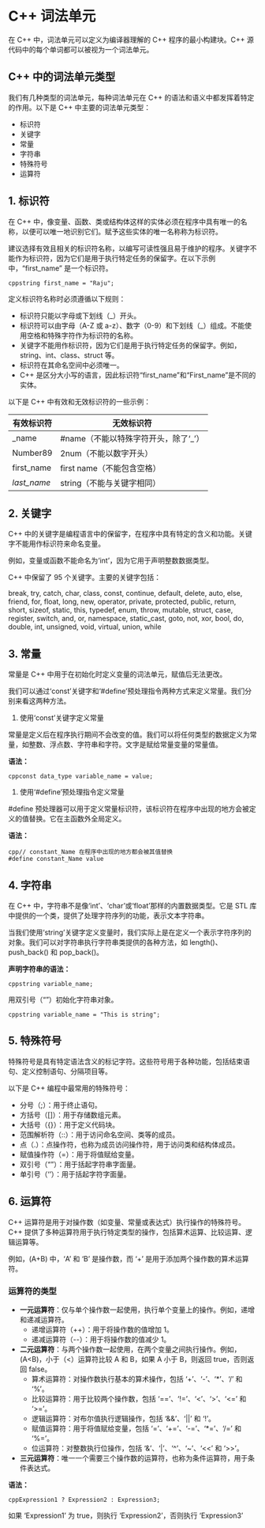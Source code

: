# C++ 词法单元

在 C++ 中，词法单元可以定义为编译器理解的 C++ 程序的最小构建块。C++ 源代码中的每个单词都可以被视为一个词法单元。

## C++ 中的词法单元类型

我们有几种类型的词法单元，每种词法单元在 C++ 的语法和语义中都发挥着特定的作用。以下是 C++ 中主要的词法单元类型：

- 标识符
- 关键字
- 常量
- 字符串
- 特殊符号
- 运算符

## 1. 标识符

在 C++ 中，像变量、函数、类或结构体这样的实体必须在程序中具有唯一的名称，以便可以唯一地识别它们。赋予这些实体的唯一名称称为标识符。

建议选择有效且相关的标识符名称，以编写可读性强且易于维护的程序。关键字不能作为标识符，因为它们是用于执行特定任务的保留字。在以下示例中，“first_name” 是一个标识符。

```
cppstring first_name = "Raju";
```

定义标识符名称时必须遵循以下规则：

- 标识符只能以字母或下划线（_）开头。
- 标识符可以由字母（A-Z 或 a-z）、数字（0-9）和下划线（_）组成。不能使用空格和特殊字符作为标识符的名称。
- 关键字不能用作标识符，因为它们是用于执行特定任务的保留字。例如，string、int、class、struct 等。
- 标识符在其命名空间中必须唯一。
- C++ 是区分大小写的语言，因此标识符“first_name”和“First_name”是不同的实体。

以下是 C++ 中有效和无效标识符的一些示例：

| 有效标识符  | 无效标识符                           |
| ----------- | ------------------------------------ |
| _name       | #name（不能以特殊字符开头，除了‘_’） |
| Number89    | 2num（不能以数字开头）               |
| first_name  | first name（不能包含空格）           |
| *last_name* | string（不能与关键字相同）           |

## 2. 关键字

C++ 中的关键字是编程语言中的保留字，在程序中具有特定的含义和功能。关键字不能用作标识符来命名变量。

例如，变量或函数不能命名为‘int’，因为它用于声明整数数据类型。

C++ 中保留了 95 个关键字。主要的关键字包括：

break, try, catch, char, class, const, continue, default, delete, auto, else, friend, for, float, long, new, operator, private, protected, public, return, short, sizeof, static, this, typedef, enum, throw, mutable, struct, case, register, switch, and, or, namespace, static_cast, goto, not, xor, bool, do, double, int, unsigned, void, virtual, union, while

## 3. 常量

常量是 C++ 中用于在初始化时定义变量的词法单元，赋值后无法更改。

我们可以通过‘const’关键字和‘#define’预处理指令两种方式来定义常量。我们分别来看这两种方法。

1. 使用‘const’关键字定义常量

常量是定义后在程序执行期间不会改变的值。我们可以将任何类型的数据定义为常量，如整数、浮点数、字符串和字符。文字是赋给常量变量的常量值。

**语法：**

```
cppconst data_type variable_name = value;
```

1. 使用‘#define’预处理指令定义常量

\#define 预处理器可以用于定义常量标识符，该标识符在程序中出现的地方会被定义的值替换。它在主函数外全局定义。

**语法：**

```
cpp// constant_Name 在程序中出现的地方都会被其值替换
#define constant_Name value
```

## 4. 字符串

在 C++ 中，字符串不是像‘int’、‘char’或‘float’那样的内置数据类型。它是 STL 库中提供的一个类，提供了处理字符序列的功能，表示文本字符串。

当我们使用‘string’关键字定义变量时，我们实际上是在定义一个表示字符序列的对象。我们可以对字符串执行字符串类提供的各种方法，如 length()、push_back() 和 pop_back()。

**声明字符串的语法：**

```
cppstring variable_name;
```

用双引号（“”）初始化字符串对象。

```
cppstring variable_name = "This is string";
```

## 5. 特殊符号

特殊符号是具有特定语法含义的标记字符。这些符号用于各种功能，包括结束语句、定义控制语句、分隔项目等。

以下是 C++ 编程中最常用的特殊符号：

- 分号（;）：用于终止语句。
- 方括号（[]）：用于存储数组元素。
- 大括号（{}）：用于定义代码块。
- 范围解析符（::）：用于访问命名空间、类等的成员。
- 点（.）：点操作符，也称为成员访问操作符，用于访问类和结构体成员。
- 赋值操作符（=）：用于将值赋给变量。
- 双引号（“”）：用于括起字符串字面量。
- 单引号（‘’）：用于括起字符字面量。

## 6. 运算符

C++ 运算符是用于对操作数（如变量、常量或表达式）执行操作的特殊符号。C++ 提供了多种运算符用于执行特定类型的操作，包括算术运算、比较运算、逻辑运算等。

例如，(A+B) 中，‘A’ 和 ‘B’ 是操作数，而 ‘+’ 是用于添加两个操作数的算术运算符。

### 运算符的类型

- **一元运算符**：仅与单个操作数一起使用，执行单个变量上的操作。例如，递增和递减运算符。
  - 递增运算符（++）：用于将操作数的值增加 1。
  - 递减运算符（--）：用于将操作数的值减少 1。
- **二元运算符**：与两个操作数一起使用，在两个变量之间执行操作。例如，(A<B)，小于（<）运算符比较 A 和 B，如果 A 小于 B，则返回 true，否则返回 false。
  - 算术运算符：对操作数执行基本的算术操作，包括 ‘+’、‘-’、‘*’、‘/’ 和 ‘%’。
  - 比较运算符：用于比较两个操作数，包括 ‘==’、‘!=’、‘<’、‘>’、‘<=’ 和 ‘>=’。
  - 逻辑运算符：对布尔值执行逻辑操作，包括 ‘&&’、‘||’ 和 ‘!’。
  - 赋值运算符：用于将值赋给变量，包括 ‘=’、‘+=’、‘-=’、‘*=’、‘/=’ 和 ‘%=’。
  - 位运算符：对整数执行位操作，包括 ‘&’、‘|’、‘^’、‘~’、‘<<’ 和 ‘>>’。
- **三元运算符**：唯一一个需要三个操作数的运算符，也称为条件运算符，用于条件表达式。

**语法：**

```
cppExpression1 ? Expression2 : Expression3;
```

如果 ‘Expression1’ 为 true，则执行 ‘Expression2’，否则执行 ‘Expression3’